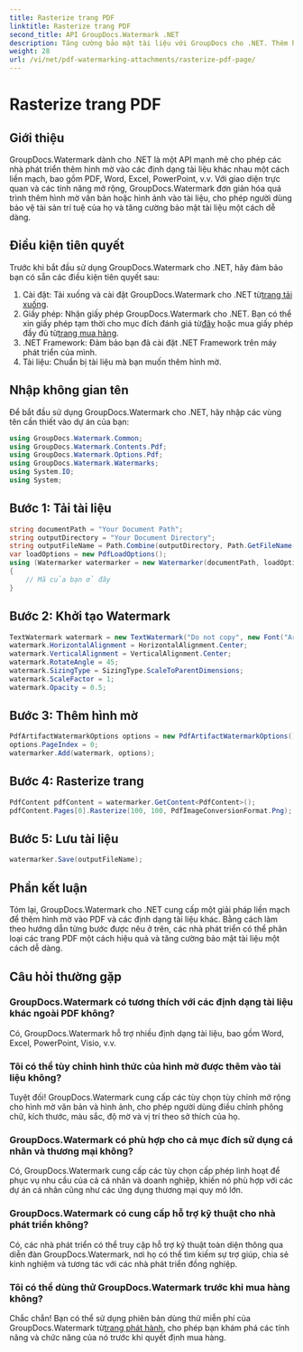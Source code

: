 ```yaml
---
title: Rasterize trang PDF
linktitle: Rasterize trang PDF
second_title: API GroupDocs.Watermark .NET
description: Tăng cường bảo mật tài liệu với GroupDocs cho .NET. Thêm hình mờ vào PDF và các định dạng khác một cách liền mạch.
weight: 28
url: /vi/net/pdf-watermarking-attachments/rasterize-pdf-page/
---
```


# Rasterize trang PDF

## Giới thiệu
GroupDocs.Watermark dành cho .NET là một API mạnh mẽ cho phép các nhà phát triển thêm hình mờ vào các định dạng tài liệu khác nhau một cách liền mạch, bao gồm PDF, Word, Excel, PowerPoint, v.v. Với giao diện trực quan và các tính năng mở rộng, GroupDocs.Watermark đơn giản hóa quá trình thêm hình mờ văn bản hoặc hình ảnh vào tài liệu, cho phép người dùng bảo vệ tài sản trí tuệ của họ và tăng cường bảo mật tài liệu một cách dễ dàng.
## Điều kiện tiên quyết
Trước khi bắt đầu sử dụng GroupDocs.Watermark cho .NET, hãy đảm bảo bạn có sẵn các điều kiện tiên quyết sau:
1. Cài đặt: Tải xuống và cài đặt GroupDocs.Watermark cho .NET từ[trang tải xuống](https://releases.groupdocs.com/Watermark/net/).
2.  Giấy phép: Nhận giấy phép GroupDocs.Watermark cho .NET. Bạn có thể xin giấy phép tạm thời cho mục đích đánh giá từ[đây](https://purchase.groupdocs.com/temporary-license/) hoặc mua giấy phép đầy đủ từ[trang mua hàng](https://purchase.groupdocs.com/buy).
3. .NET Framework: Đảm bảo bạn đã cài đặt .NET Framework trên máy phát triển của mình.
4. Tài liệu: Chuẩn bị tài liệu mà bạn muốn thêm hình mờ.

## Nhập không gian tên
Để bắt đầu sử dụng GroupDocs.Watermark cho .NET, hãy nhập các vùng tên cần thiết vào dự án của bạn:
```csharp
using GroupDocs.Watermark.Common;
using GroupDocs.Watermark.Contents.Pdf;
using GroupDocs.Watermark.Options.Pdf;
using GroupDocs.Watermark.Watermarks;
using System.IO;
using System;
```
## Bước 1: Tải tài liệu
```csharp
string documentPath = "Your Document Path";
string outputDirectory = "Your Document Directory";
string outputFileName = Path.Combine(outputDirectory, Path.GetFileName(documentPath));
var loadOptions = new PdfLoadOptions();
using (Watermarker watermarker = new Watermarker(documentPath, loadOptions))
{
    // Mã của bạn ở đây
}
```
## Bước 2: Khởi tạo Watermark
```csharp
TextWatermark watermark = new TextWatermark("Do not copy", new Font("Arial", 8));
watermark.HorizontalAlignment = HorizontalAlignment.Center;
watermark.VerticalAlignment = VerticalAlignment.Center;
watermark.RotateAngle = 45;
watermark.SizingType = SizingType.ScaleToParentDimensions;
watermark.ScaleFactor = 1;
watermark.Opacity = 0.5;
```
## Bước 3: Thêm hình mờ
```csharp
PdfArtifactWatermarkOptions options = new PdfArtifactWatermarkOptions();
options.PageIndex = 0;
watermarker.Add(watermark, options);
```
## Bước 4: Rasterize trang
```csharp
PdfContent pdfContent = watermarker.GetContent<PdfContent>();
pdfContent.Pages[0].Rasterize(100, 100, PdfImageConversionFormat.Png);
```
## Bước 5: Lưu tài liệu
```csharp
watermarker.Save(outputFileName);
```

## Phần kết luận
Tóm lại, GroupDocs.Watermark cho .NET cung cấp một giải pháp liền mạch để thêm hình mờ vào PDF và các định dạng tài liệu khác. Bằng cách làm theo hướng dẫn từng bước được nêu ở trên, các nhà phát triển có thể phân loại các trang PDF một cách hiệu quả và tăng cường bảo mật tài liệu một cách dễ dàng.
## Câu hỏi thường gặp
### GroupDocs.Watermark có tương thích với các định dạng tài liệu khác ngoài PDF không?
Có, GroupDocs.Watermark hỗ trợ nhiều định dạng tài liệu, bao gồm Word, Excel, PowerPoint, Visio, v.v.
### Tôi có thể tùy chỉnh hình thức của hình mờ được thêm vào tài liệu không?
Tuyệt đối! GroupDocs.Watermark cung cấp các tùy chọn tùy chỉnh mở rộng cho hình mờ văn bản và hình ảnh, cho phép người dùng điều chỉnh phông chữ, kích thước, màu sắc, độ mờ và vị trí theo sở thích của họ.
### GroupDocs.Watermark có phù hợp cho cả mục đích sử dụng cá nhân và thương mại không?
Có, GroupDocs.Watermark cung cấp các tùy chọn cấp phép linh hoạt để phục vụ nhu cầu của cả cá nhân và doanh nghiệp, khiến nó phù hợp với các dự án cá nhân cũng như các ứng dụng thương mại quy mô lớn.
### GroupDocs.Watermark có cung cấp hỗ trợ kỹ thuật cho nhà phát triển không?
Có, các nhà phát triển có thể truy cập hỗ trợ kỹ thuật toàn diện thông qua diễn đàn GroupDocs.Watermark, nơi họ có thể tìm kiếm sự trợ giúp, chia sẻ kinh nghiệm và tương tác với các nhà phát triển đồng nghiệp.
### Tôi có thể dùng thử GroupDocs.Watermark trước khi mua hàng không?
Chắc chắn! Bạn có thể sử dụng phiên bản dùng thử miễn phí của GroupDocs.Watermark từ[trang phát hành](https://releases.groupdocs.com/), cho phép bạn khám phá các tính năng và chức năng của nó trước khi quyết định mua hàng.